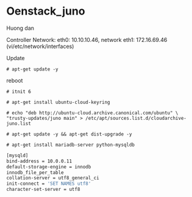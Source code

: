 # Oenstack_juno
Huong dan

Controller
Network: eth0: 10.10.10.46, network eth1: 172.16.69.46
(vi/etc/network/interfaces)

Update

`# apt-get update -y`

reboot

`# itnit 6`


`# apt-get install ubuntu-cloud-keyring`

`# echo "deb http://ubuntu-cloud.archive.canonical.com/ubuntu" \
  "trusty-updates/juno main" > /etc/apt/sources.list.d/cloudarchive-juno.list`

`# apt-get update -y && apt-get dist-upgrade -y`

`# apt-get install mariadb-server python-mysqldb`

```sh
[mysqld]
bind-address = 10.0.0.11
default-storage-engine = innodb
innodb_file_per_table
collation-server = utf8_general_ci
init-connect = 'SET NAMES utf8'
character-set-server = utf8
```

